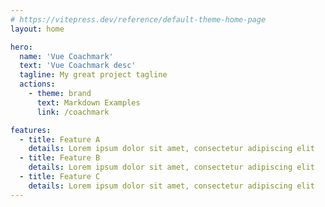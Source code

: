 ```yaml
---
# https://vitepress.dev/reference/default-theme-home-page
layout: home

hero:
  name: 'Vue Coachmark'
  text: 'Vue Coachmark desc'
  tagline: My great project tagline
  actions:
    - theme: brand
      text: Markdown Examples
      link: /coachmark

features:
  - title: Feature A
    details: Lorem ipsum dolor sit amet, consectetur adipiscing elit
  - title: Feature B
    details: Lorem ipsum dolor sit amet, consectetur adipiscing elit
  - title: Feature C
    details: Lorem ipsum dolor sit amet, consectetur adipiscing elit
---
```

